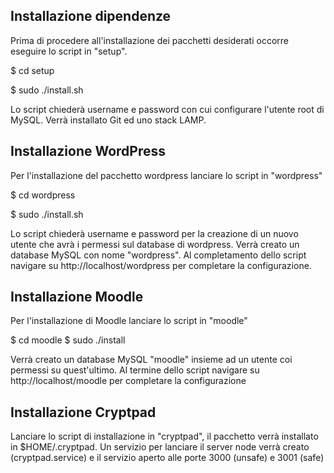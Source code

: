 ## Installazione dipendenze

Prima di procedere all'installazione dei pacchetti desiderati occorre eseguire lo 
script in "setup".

$ cd setup

$ sudo ./install.sh

Lo script chiederà username e password con cui configurare l'utente root di MySQL.
Verrà installato Git ed uno stack LAMP.

## Installazione WordPress

Per l'installazione del pacchetto wordpress lanciare lo script in "wordpress"

$ cd wordpress

$ sudo ./install.sh

Lo script chiederà username e password per la creazione di un nuovo utente che
avrà i permessi sul database di wordpress.
Verrà creato un database MySQL con nome "wordpress".
Al completamento dello script navigare su http://localhost/wordpress per completare la
configurazione.

## Installazione Moodle

Per l'installazione di Moodle lanciare lo script in "moodle"

$ cd moodle
$ sudo ./install

Verrà creato un database MySQL "moodle" insieme ad un utente coi permessi su quest'ultimo.
Al termine dello script navigare su http://localhost/moodle per completare la configurazione

## Installazione Cryptpad

Lanciare lo script di installazione in "cryptpad", il pacchetto verrà
installato in $HOME/.cryptpad. Un servizio per lanciare il server node verrà creato
(cryptpad.service) e il servizio aperto alle porte 3000 (unsafe) e 3001 (safe)
